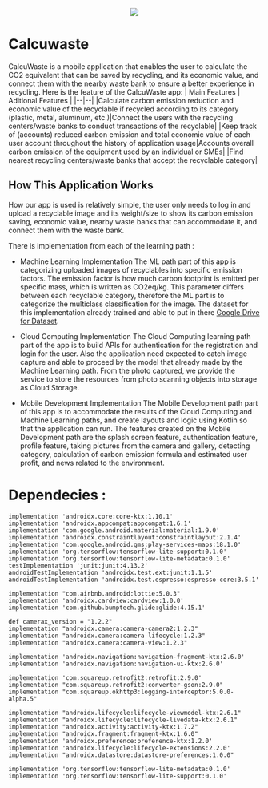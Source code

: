 <p align="center">
  <img src=https://github.com/divanein/CalcuWaste/assets/100034010/94e63b53-c510-40b9-9753-7cf64bb85b9a/>
</p>

# Calcuwaste
CalcuWaste is a mobile application that enables the user to calculate the CO2 equivalent that can be saved by recycling, and its economic value, and connect them with the nearby waste bank to ensure a better experience in recycling.
Here is the feature of the CalcuWaste app:
| Main Features | Aditional Features |
|--|--|
|Calculate carbon emission reduction and economic value of the recyclable if recycled according to its category (plastic, metal, aluminum, etc.)|Connect the users with the recycling centers/waste banks to conduct transactions of the recyclable|
|Keep track of (accounts) reduced carbon emission and total economic value of each user account throughout the history of application usage|Accounts overall carbon emission of the equipment used by an individual or SMEs|
|Find nearest recycling centers/waste banks that accept the recyclable category|

## How This Application Works
How our app is used is relatively simple, the user only needs to log in and upload a recyclable image and its weight/size to show its carbon emission saving, economic value, nearby waste banks that can accommodate it, and connect them with the waste bank.

There is implementation from each of the learning path :

- Machine Learning Implementation
The ML path part of this app is categorizing uploaded images of recyclables into specific emission factors. The emission factor is how much carbon footprint is emitted per specific mass, which is written as CO2eq/kg. This parameter differs between each recyclable category, therefore the ML part is to categorize the multiclass classification for the image. The dataset for this implementation already trained and able to put in there [Google Drive for Dataset](https://drive.google.com/drive/folders/1wsRu9LGo_YwNcVRxo3rc49i-cNNuURxt?usp=share_link).

- Cloud Computing Implementation
The Cloud Computing learning path part of the app is to build APIs for authentication for the registration and login for the user. Also the application need expected to catch image capture and able to proceed by the model that already made by the Machine Learning path. From the photo captured, we provide the service to store the resources from photo scanning objects into storage as Cloud Storage. 

- Mobile Development Implementation
The Mobile Development path part of this app is to accommodate the results of the Cloud Computing and Machine Learning paths, and create layouts and logic using Kotlin so that the application can run. The features created on the Mobile Development path are the splash screen feature, authentication feature, profile feature, taking pictures from the camera and gallery, detecting category, calculation of carbon emission formula and estimated user profit, and news related to the environment.

<h1>Dependecies :</h1>

    implementation 'androidx.core:core-ktx:1.10.1'
    implementation 'androidx.appcompat:appcompat:1.6.1'
    implementation 'com.google.android.material:material:1.9.0'
    implementation 'androidx.constraintlayout:constraintlayout:2.1.4'
    implementation 'com.google.android.gms:play-services-maps:18.1.0'
    implementation 'org.tensorflow:tensorflow-lite-support:0.1.0'
    implementation 'org.tensorflow:tensorflow-lite-metadata:0.1.0'
    testImplementation 'junit:junit:4.13.2'
    androidTestImplementation 'androidx.test.ext:junit:1.1.5'
    androidTestImplementation 'androidx.test.espresso:espresso-core:3.5.1'

    implementation "com.airbnb.android:lottie:5.0.3"
    implementation 'androidx.cardview:cardview:1.0.0'
    implementation 'com.github.bumptech.glide:glide:4.15.1'

    def camerax_version = "1.2.2"
    implementation "androidx.camera:camera-camera2:1.2.3"
    implementation "androidx.camera:camera-lifecycle:1.2.3"
    implementation "androidx.camera:camera-view:1.2.3"

    implementation 'androidx.navigation:navigation-fragment-ktx:2.6.0'
    implementation 'androidx.navigation:navigation-ui-ktx:2.6.0'

    implementation 'com.squareup.retrofit2:retrofit:2.9.0'
    implementation "com.squareup.retrofit2:converter-gson:2.9.0"
    implementation "com.squareup.okhttp3:logging-interceptor:5.0.0-alpha.5"

    implementation "androidx.lifecycle:lifecycle-viewmodel-ktx:2.6.1"
    implementation "androidx.lifecycle:lifecycle-livedata-ktx:2.6.1"
    implementation "androidx.activity:activity-ktx:1.7.2"
    implementation "androidx.fragment:fragment-ktx:1.6.0"
    implementation 'androidx.preference:preference-ktx:1.2.0'
    implementation 'androidx.lifecycle:lifecycle-extensions:2.2.0'
    implementation "androidx.datastore:datastore-preferences:1.0.0"

    implementation 'org.tensorflow:tensorflow-lite-metadata:0.1.0'
    implementation 'org.tensorflow:tensorflow-lite-support:0.1.0'


